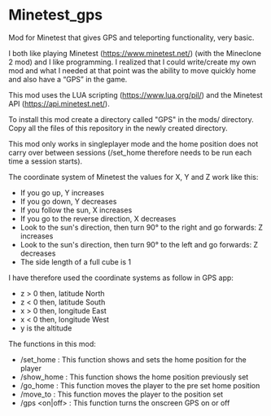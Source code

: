 # Minetest_gps
Mod for Minetest that gives GPS and teleporting functionality, very basic.

I both like playing Minetest (https://www.minetest.net/) (with the Mineclone 2 mod) and I like programming.  I realized that I could write/create my own mod and what I needed at that point was the ability to move quickly home and also have a “GPS” in the game.

This mod uses the LUA scripting (https://www.lua.org/pil/) and the Minetest API (https://api.minetest.net/).

To install this mod create a directory called "GPS" in the mods/ directory.  Copy all the files of this repository in the newly created directory.

This mod only works in singleplayer mode and the home position does not carry over between sessions (/set_home therefore needs to be run each time a session starts).

The coordinate system of Minetest the values for X, Y and Z work like this:
- If you go up, Y increases
- If you go down, Y decreases
- If you follow the sun, X increases
- If you go to the reverse direction, X decreases
- Look to the sun's direction, then turn 90° to the right and go forwards: Z increases
- Look to the sun's direction, then turn 90° to the left and go forwards: Z decreases
- The side length of a full cube is 1

I have therefore used the coordinate systems as follow in GPS app:
- z > 0 then, latitude North
- z < 0 then, latitude South
- x > 0 then, longitude East
- x < 0 then, longitude West
- y is the altitude

The functions in this mod:
- /set_home : This function shows and sets the home position for the player
- /show_home : This function shows the home position previously set
- /go_home : This function moves the player to the pre set home position
- /move_to <lat> <long> <alt>: This function moves the player to the position set
- /gps <on|off> : This function turns the onscreen GPS on or off